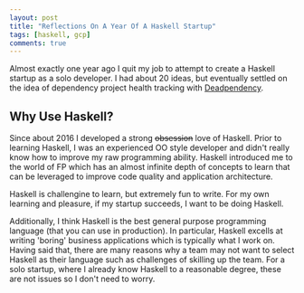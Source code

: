 ```yaml
---
layout: post
title: "Reflections On A Year Of A Haskell Startup"
tags: [haskell, gcp]
comments: true
---
```


Almost exactly one year ago I quit my job to attempt to create a Haskell startup as a solo developer. I had about 20 ideas, but eventually settled on the idea of dependency project health tracking with [Deadpendency](https://deadpendency.com/).

## Why Use Haskell?

Since about 2016 I developed a strong ~~obsession~~ love of Haskell. Prior to learning Haskell, I was an experienced OO style developer and didn't really know how to improve my raw programming ability. Haskell introduced me to the world of FP which has an almost infinite depth of concepts to learn that can be leveraged to improve code quality and application architecture.

Haskell is challengine to learn, but extremely fun to write. For my own learning and pleasure, if my startup succeeds, I want to be doing Haskell.

Additionally, I think Haskell is the best general purpose programming language (that you can use in production). In particular, Haskell excells at writing 'boring' business applications which is typically what I work on. Having said that, there are many reasons why a team may not want to select Haskell as their language such as challenges of skilling up the team. For a solo startup, where I already know Haskell to a reasonable degree, these are not issues so I don't need to worry.

##

